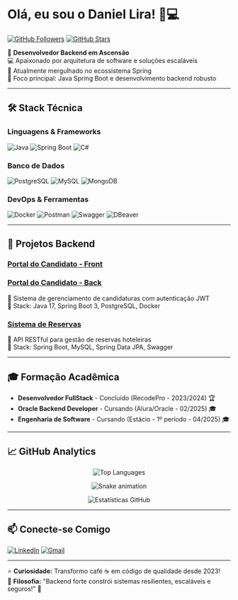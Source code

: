# Olá, eu sou o Daniel Lira! 👨💻

[![GitHub Followers](https://img.shields.io/github/followers/LiraS23?style=social)](https://github.com/LiraS23)
[![GitHub Stars](https://img.shields.io/github/stars/LiraS23?style=social)](https://github.com/LiraS23)

🚀 **Desenvolvedor Backend em Ascensão**  
💻 Apaixonado por arquitetura de software e soluções escaláveis  
🌱 Atualmente mergulhado no ecossistema Spring  
🎯 Foco principal: Java Spring Boot e desenvolvimento backend robusto

---

## 🛠️ Stack Técnica

### **Linguagens & Frameworks**
![Java](https://img.shields.io/badge/Java-ED8B00?style=flat&logo=openjdk&logoColor=white)
![Spring Boot](https://img.shields.io/badge/Spring_Boot-6DB33F?style=flat&logo=springboot&logoColor=white)
![C#](https://img.shields.io/badge/C%23-239120?style=flat&logo=c-sharp&logoColor=white)

### **Banco de Dados**
![PostgreSQL](https://img.shields.io/badge/PostgreSQL-4169E1?style=flat&logo=postgresql&logoColor=white)
![MySQL](https://img.shields.io/badge/MySQL-4479A1?style=flat&logo=mysql&logoColor=white)
![MongoDB](https://img.shields.io/badge/MongoDB-47A248?style=flat&logo=mongodb&logoColor=white)

### **DevOps & Ferramentas**
![Docker](https://img.shields.io/badge/Docker-2496ED?style=flat&logo=docker&logoColor=white)
![Postman](https://img.shields.io/badge/Postman-FF6C37?style=flat&logo=postman&logoColor=white)
![Swagger](https://img.shields.io/badge/Swagger-85EA2D?style=flat&logo=swagger&logoColor=black)
![DBeaver](https://img.shields.io/badge/DBeaver-372923?style=flat&logo=dbeaver&logoColor=white)

---

## 🚀 Projetos Backend

### [Portal do Candidato - Front](https://portalserratec.netlify.app/)
### [Portal do Candidato - Back](https://portal-candidato-api.onrender.com/swagger-ui/index.html#/)
📌 Sistema de gerenciamento de candidaturas com autenticação JWT  
🔧 Stack: Java 17, Spring Boot 3, PostgreSQL, Docker

### [Sistema de Reservas](https://github.com/LiraS23/RecodePro2023-Modulo-6)
📌 API RESTful para gestão de reservas hoteleiras  
🔧 Stack: Spring Boot, MySQL, Spring Data JPA, Swagger

---

## 🎓 Formação Acadêmica
- **Desenvolvedor FullStack** - Concluído (RecodePro - 2023/2024) 🏆
- **Oracle Backend Developer** - Cursando (Alura/Oracle - 02/2025) 🎓
- **Engenharia de Software** - Cursando (Estácio - 1º período - 04/2025) 🎓

---

## 📈 GitHub Analytics

<div align="center">
  
![Top Languages](https://github-readme-stats.vercel.app/api/top-langs/?username=LiraS23&layout=compact&theme=dark&langs_count=6&hide=html,css,scss,javascript&card_width=450)

![Snake animation](https://github.com/LuigiGF/LuigiGF/blob/output/github-contribution-grid-snake.svg)
  
![Estatísticas GitHub](https://github-readme-stats.vercel.app/api?username=LiraS23&show_icons=true&theme=dark&include_all_commits=true&count_private=true)

</div>

---

## 📫 Conecte-se Comigo
[![LinkedIn](https://img.shields.io/badge/LinkedIn-0077B5?style=for-the-badge&logo=linkedin&logoColor=white)](https://www.linkedin.com/in/daniel-lira-s/)
[![Gmail](https://img.shields.io/badge/Gmail-D14836?style=for-the-badge&logo=gmail&logoColor=white)](mailto:daniel.lira.s23@gmail.com)

---

⭐ **Curiosidade:** Transformo café ☕ em código de qualidade desde 2023!  
📌 **Filosofia:** "Backend forte constrói sistemas resilientes, escaláveis e seguros!" 🔐

